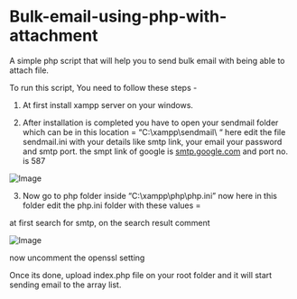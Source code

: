 # Bulk-email-using-php-with-attachment
A simple php script that will help you to send bulk email with being able to attach file.

To run this script, You need to follow these steps -

1) At first install xampp server on your windows.

2) After installation is completed you have to open your sendmail folder which can be in this location = “C:\xampp\sendmail\ “ here edit the file sendmail.ini with your details like smtp link, your email your password and smtp port. the smpt link of google is [smtp.google.com](http://smtp.google.com) and port no. is 587

![Image](https://s3-us-west-2.amazonaws.com/secure.notion-static.com/b0b36f28-a80e-4f2e-90ce-774d7b4a0aab/Untitled.png)

3) Now go to php folder inside “C:\xampp\php\php.ini” now here in this folder edit the php.ini folder with these values = 

at first search for smtp, on the search result comment

![Image](https://s3-us-west-2.amazonaws.com/secure.notion-static.com/fbaaf905-8d25-4b34-91d9-30048f389cb3/Untitled.png)

now uncomment the openssl setting

Once its done, upload index.php file on your root folder and it will start sending email to the array list.
